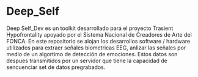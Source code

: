 # Deep_Self

Deep Self_Dev es un toolkit desarrollado para el proyecto Trasient Hypofrontality apoyado por el Sistema Nacional de Creadores de Arte del FONCA. 
En este repositorio se alojan los desarrollos software / hardware utilizados para extraer señales biometricas EEG, anlizar las señales por medio de un algortimo 
de detección de emociones. Estos datos son despues transmitidos por un servidor que tiene la capacidad de sencuenciar set de datos pregrabados. 

